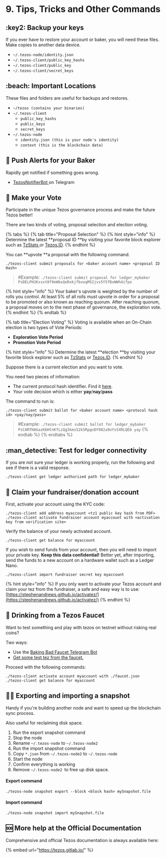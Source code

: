 # 9. Tips, Tricks and Other Commands

## :key2: Backup your keys

If you ever have to restore your account or baker, you will need these files. Make copies to another data device.

* `~/.tezos-node/identity.json`
* `~/.tezos-client/public_key_hashs`
* `~/.tezos-client/public_key`
* `~/.tezos-client/secret_keys`

## :beach: Important Locations

These files and folders are useful for backups and restores.

* `~/tezos (contains your binaries)`
* `~/.tezos-client`
  * `public_key_hashs`
  * `public_keys`
  * `secret_keys`
* `~/.tezos-node`
  * `identity.json (this is your node's identity)`
  * `context (this is the blockchain data)`

## :mag_right: Push Alerts for your Baker

Rapidly get notified if something goes wrong.

* [TezosNotifierBot ](https://t.me/TezosNotifierBot)on Telegram

## :hotel: Make your Vote

Participate in the unique Tezos governance process and make the future Tezos better!

There are two kinds of voting, proposal selection and election voting. 

{% tabs %}
{% tab title="Proposal Selection" %}
{% hint style="info" %}
Determine the latest **proposal ID **by visiting your favorite block explorer such as [TzStats ](https://tzstats.com/election/head)or [Tezos.ID](https://tezos.id/proposals).
{% endhint %}

You can **upvote **a proposal with the following command. 

```
./tezos-client submit proposals for <baker account name> <proposal ID Hash>
```

> \#Example: `./tezos-client submit proposal for ledger_mybaker  PsDELPH1Kxsxt8f9eWbxQeRxkjfbxoqM52jvs5Y5fBxWWh4ifpo`

{% hint style="info" %}
Your baker's upvote is weighted by the number of rolls you control. At least 5% of all rolls must upvote in order for a proposal to be promoted or also known as reaching quorum. After reaching quorum, a proposal moves on to the next phase of governance, the exploration vote.
{% endhint %}
{% endtab %}

{% tab title="Election Voting" %}
Voting is available when an On-Chain election is two types of Vote Periods:

* **Exploration Vote Period**
* **Promotion Vote Period**

{% hint style="info" %}
Determine the latest **election **by visiting your favorite block explorer such as [TzStats](https://tzstats.com/election/head) or [Tezos.ID](https://tezos.id/voting-periods).
{% endhint %}

Suppose there is a current election and you want to vote.

You need two pieces of information:

* The current protocol hash identifier. Find it [here](https://tezos.id/protocols).
* Your vote decision which is either **yay**/**nay**/**pass**

The command to run is:

```
./tezos-client submit ballot for <baker account name> <protocol hash id> <yay/nay/pass>
```

> \#Example: `./tezos-client submit ballot for ledger_mybaker PsCARTHAGazKbHtnKfLzQg3kms52kSRpgnDY982a9oYsSXRLQEb yay`
{% endtab %}
{% endtabs %}

## :man_detective: Test for ledger connectivity

If you are not sure your ledger is working properly, run the following and see if there is a valid response.

```
./tezos-client get ledger authorized path for ledger_mybaker
```

## :lollipop: Claim your fundraiser/donation account

First, activate your account using the KYC code:

```
./tezos-client add address myaccount <tz1 public key hash from PDF>
./tezos-client activate fundraiser account myaccount with <activation key from verification site>
```

Verify the balance of your newly activated account.

```
./tezos-client get balance for myaccount
```

If you wish to send funds from your account, then you will need to import your private key. **Keep this data confidential!** Better yet, after importing, send the funds to a new account on a hardware wallet such as a Ledger Nano.

```
./tezos-client import fundraiser secret key myaccount
```

{% hint style="info" %}
If you only want to activate your Tezos account and claim your tez from the fundraiser, a safe and easy way is to use: [https://stephenandrews.github.io/activatez/](https://stephenandrews.github.io/activatez/)
{% endhint %}

## :potable_water: Drinking from a Tezos Faucet

Want to test something and play with tezos on testnet without risking real coins?

Two ways:

* Use the [Baking Bad Faucet Telegram Bot](https://t.me/tezos_faucet_bot)
* [Get some test tez from the faucet.](https://faucet.tzalpha.net)

Proceed with the following commands:

```
./tezos-client activate account myaccount with ./faucet.json
./tezos-client get balance for myaccount
```

## :woman_juggling: Exporting and importing a snapshot

Handy if you're building another node and want to speed up the blockchain sync process.

Also useful for reclaiming disk space. 

1. Run the export snapshot command
2. Stop the node
3. Rename `~/.tezos-node` to `~/.tezos-node2`
4. Run the import snapshot command
5. Copy `*.json` from `~/.tezos-node2` to `~/.tezos-node`
6. Start the node
7. Confirm everything is working
8. Remove `~/.tezos-node2 `to free up disk space.

#### Export command

```
./tezos-node snapshot export --block <block hash> mySnapshot.file
```

#### Import command

```
./tezos-node snapshot import mySnapshot.file
```

## :sos: More help at the Official Documentation

Comprehensive and official Tezos documentation is always available here:

{% embed url="https://tezos.gitlab.io/" %}
